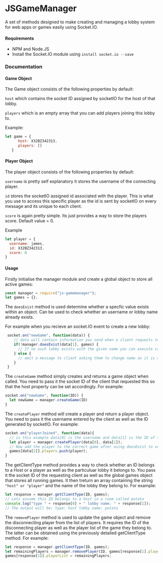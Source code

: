 # JSGameManager
A set of methods designed to make creating and managing a lobby system for web apps or games easily using Socket.IO. 

#### Requirements
* NPM and Node.JS
* Install the Socket.IO module using `install socket.io --save`

### Documentation

#### Game Object
The Game object consists of the following properties by default:

`host` which contains the socket ID assigned by socketIO for the host of that lobby.

`players` which is an empty array that you can add players joining this lobby to.

Example: 
```javascript
let game = {
      host: X32BZ342313,
      players: []
   }
```

#### Player Object
The player object consists of the following properties by default:

`username` is pretty self explanatory it stores the username of the connecting player.

`id` stores the socketIO assigned id associated with the player. This is what you use to access this specific player as the id is sent by socketIO on every message and its unique to each client.

`score` is again pretty simple. Its just provides a way to store the players score. Default value = 0.

Example
```javascript
let player = {
  username: james,
  id: X32BZ342313,
  score: 0
}
```

#### Usage

Firstly initialise the manager module and create a global object to store all active games:

```javascript
const manager = require("js-gamemanager");
let games = {};
```

The `doesExist` method is used determine whether a specfic value exists within an object. Can be used to check whether an username or lobby name already exists.

For example when you recieve an socket.IO event to create a new lobby:
```javascript
 socket.on("newGame", function(data)) {
    // data will contain information you send when a client requests to host a game. This can include data such as a lobby name.
    if(!manager.doesExist(data[1], games) {
      // If no such lobby exists with the given name you can execute code to create this lobby.
    } else {
      // emit a message to client asking them to change name as it is already used.
    }
 }
```

The `createGame` method simply creates and returns a game object when called. You need to pass it the socket ID of the client that requested this so that the host property can be set accordingly.
For example:
```javascript
socket.on("newGame", function(ID)) {
  let newGame = manager.createGame(ID)
}
```
The `createPlayer` method will create a player and return a player object. You need to pass it the username entered by the client as well as the ID generated by socketIO.
For example:
```javascript
socket.on("playerJoined", function(data){
  // in this example data[0] is the username and data[1] is the ID of the user and data[2] is the lobby they want to join.
  let player = manager.createPlayer(data[0], data[1]);
  // Now add the player to the correct game after using doesExist to verify it exists
  games[data[2]].players.push(player);
}
```
The getClientType method provides a way to check whether an ID belongs to a Host or a player as well as the particuluar lobby it belongs to. You pass it the socket ID of the requesting client as well as the global games object that stores all running games. It then treturn an array containing the string `"host" or "player"` and the name of the lobby they belong to.
For example:
```javascript
let response = manager.getClientType(ID, games);
// Lets assume this ID belongs to a host in a room called potato
console.log("type " + response[0] + " lobby name: " + response[1]);
// The output will be: type: host lobby name: potato 
```

The `removePlayer` method is used to update the game object and remove the disconnecting player from the list of players. It requires the ID of the disconnecting player as well as the player list of the game they belong to. The latter can be obtained using the previously detailed getClientType method.
For example:
```javascript
let response = manager.getClientType(ID, games); 
let remainingPlayers = manager.removePlayer(ID, games[response[1].playerList);
games[response[1]].playerList = remainingPlayers;
```
